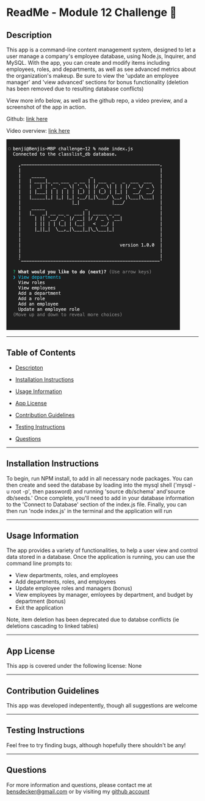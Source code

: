 # ReadMe - Module 12 Challenge 📝

## Description 

This app is a command-line content management system, designed to let a user manage a company's employee database, using Node.js, Inquirer, and MySQL.  With the app, you can create and modify items including employees, roles, and departments, as well as see advanced metrics about the organization's makeup.  Be sure to view the 'update an employee manager' and 'view advanced' sections for bonus functionality (deletion has been removed due to resulting database conflicts)

View more info below, as well as the github repo, a video preview, and a screenshot of the app in action.  

Github: [link here](https://github.com/BenjiCCB/challenge-12)

Video overview: [link here](https://monosnap.com/file/1jQpKT3Yd7HAYYASv5lBfD0iBKZE7a)

![screenshot](./assets/screenshots/appshot.png)



---

## Table of Contents 

* [Descripton](#description)

* [Installation Instructions](#installation-instructions)

* [Usage Information](#usage-information)

* [App License](#app-license)

* [Contribution Guidelines](#contribution-guidelines)

* [Testing Instructions](#testing-instructions)

* [Questions](#questions)



---

## Installation Instructions 

To begin, run NPM install, to add in all necessary node packages.  You can then create and seed the database by loading into the mysql shell ('mysql -u root -p', then password) and running 'source db/schema' and'source db/seeds.'  Once complete, you'll need to add in your database information to the 'Connect to Database' section of the index.js file.  Finally, you can then run 'node index.js' in the terminal and the application will run

---

## Usage Information 

The app provides a variety of functionalities, to help a user view and control data stored in a database.  Once the application is running, you can use the command line prompts to:

* View departments, roles, and employees
* Add departments, roles, and employees
* Update employee roles and managers (bonus)
* View employees by manager, emloyees by department, and budget by department (bonus)
* Exit the application


Note, item deletion has been deprecated due to databse conflicts (ie deletions cascading to linked tables)

---

## App License 

This app is covered under the following license: None

---

## Contribution Guidelines 

This app was developed indepentently, though all suggestions are welcome

---

## Testing Instructions 

Feel free to try finding bugs, although hopefully there shouldn't be any!

---

## Questions 

For more information and questions, please contact me at <bensdecker@gmail.com> or by visiting my [github account](https://github.com/benjiCCB)